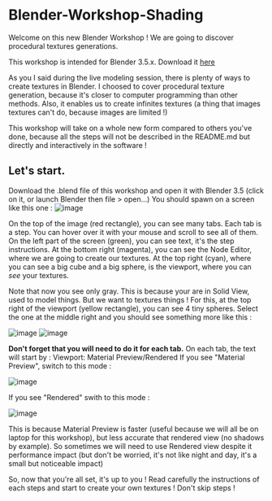 # Blender-Workshop-Shading

Welcome on this new Blender Workshop !
We are going to discover procedural textures generations.

This workshop is intended for Blender 3.5.x. Download it [here](https://www.blender.org)

As you I said during the live modeling session, there is plenty of ways to create textures in Blender. I choosed to cover procedural texture generation, because it's closer to computer programming than other methods.
Also, it enables us to create infinites textures (a thing that images textures can't do, because images are limited !)

This workshop will take on a whole new form compared to others you've done, because all the steps will not be described in the README.md but directly and interactively in the software !

## Let's start.
Download the .blend file of this workshop and open it with Blender 3.5 (click on it, or launch Blender then file > open...)
You should spawn on a screen like this one :
![image](https://github.com/axel-denis/Blender-Workshop-Shading/assets/91873203/d5a90bc5-323b-4a70-a6f0-5aa7126710f1)

On the top of the image (red rectangle), you can see many tabs. Each tab is a step. You can hover over it with your mouse and scroll to see all of them.
On the left part of the screen (green), you can see text, it's the step instructions.
At the bottom right (magenta), you can see the Node Editor, where we are going to create our textures.
At the top right (cyan), where you can see a big cube and a big sphere, is the viewport, where you can *see* your textures.

Note that now you see only gray. This is because your are in Solid View, used to model things. But we want to textures things !
For this, at the top right of the viewport (yellow rectangle), you can see 4 tiny spheres. Select the one at the middle right and you should see something more like this :

![image](https://github.com/axel-denis/Blender-Workshop-Shading/assets/91873203/e39c60d9-9ec9-4f4d-ba8d-96a153b6d683)
![image](https://github.com/axel-denis/Blender-Workshop-Shading/assets/91873203/1c28d8c8-c734-406d-85ca-ff76075da1f3)

**Don't forget that you will need to do it for each tab.**
On each tab, the text will start by :
Viewport: Material Preview/Rendered
If you see "Material Preview", switch to this mode :

![image](https://github.com/axel-denis/Blender-Workshop-Shading/assets/91873203/e39c60d9-9ec9-4f4d-ba8d-96a153b6d683)

If you see "Rendered" swith to this mode :

![image](https://github.com/axel-denis/Blender-Workshop-Shading/assets/91873203/00406c28-d63c-421c-ba4c-e432ecf546d5)

This is because Material Preview is faster (useful because we will all be on laptop for this workshop), but less accurate that rendered view (no shadows by example). So sometimes we will need to use Rendered view despite it performance impact (but don't be worried, it's not like night and day, it's a small but noticeable impact)

So, now that you're all set, it's up to you ! Read carefully the instructions of each steps and start to create your own textures !
Don't skip steps !
